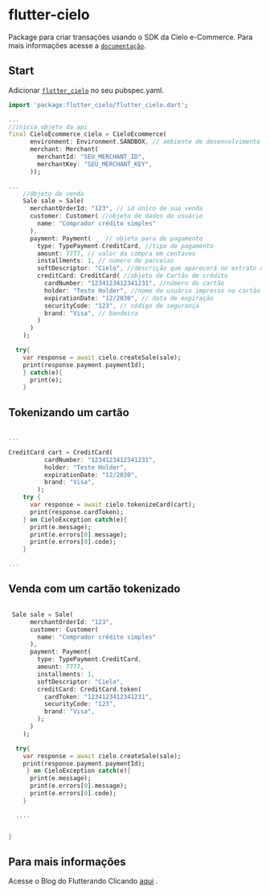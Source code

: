 # flutter-cielo

Package para criar transações usando o SDK da Cielo e-Commerce. Para mais informações acesse a [`documentação`](https://developercielo.github.io/manual/cielo-ecommerce).

## Start


Adicionar [`flutter_cielo`](https://pub.dartlang.org/packages/flutter_cielo) no seu pubspec.yaml.

``` dart
import 'package:flutter_cielo/flutter_cielo.dart';

...
//inicia objeto da api
final CieloEcommerce cielo = CieloEcommerce(
      environment: Environment.SANDBOX, // ambiente de desenvolvimento
      merchant: Merchant(
        merchantId: "SEU_MERCHANT_ID",
        merchantKey: "SEU_MERCHANT_KEY",
      ));

...
    //Objeto de venda
    Sale sale = Sale(
      merchantOrderId: "123", // id único de sua venda
      customer: Customer( //objeto de dados do usuário
        name: "Comprador crédito simples"
      ),
      payment: Payment(    // objeto para de pagamento
        type: TypePayment.CreditCard, //tipo de pagamento
        amount: 7777, // valor da compra em centavos
        installments: 1, // número de parcelas
        softDescriptor: "Cielo", //descrição que aparecerá no extrato do usuário. Apenas 15 caracteres
        creditCard: CreditCard( //objeto de Cartão de crédito
          cardNumber: "1234123412341231", //número do cartão
          holder: "Teste Holder", //nome do usuário impresso no cartão
          expirationDate: "12/2030", // data de expiração
          securityCode: "123", // código de segurança
          brand: "Visa", // bandeira
        )
      )
    );

  try{
    var response = await cielo.createSale(sale);
    print(response.payment.paymentId);
    } catch(e){
      print(e);
    }

```

## Tokenizando um cartão

``` dart

...

CreditCard cart = CreditCard(
          cardNumber: "1234123412341231",
          holder: "Teste Holder",
          expirationDate: "12/2030",
          brand: "Visa",
        );
    try {
      var response = await cielo.tokenizeCard(cart);
      print(response.cardToken);
    } on CieloException catch(e){
      print(e.message);
      print(e.errors[0].message);
      print(e.errors[0].code);
    }

...

```

## Venda com um cartão tokenizado

``` dart

 Sale sale = Sale(
      merchantOrderId: "123",
      customer: Customer(
        name: "Comprador crédito simples"
      ),
      payment: Payment(
        type: TypePayment.CreditCard,
        amount: 7777,
        installments: 1,
        softDescriptor: "Cielo",
        creditCard: CreditCard.token(
          cardToken: "1234123412341231",
          securityCode: "123",
          brand: "Visa",
        );
      )
    );

  try{
    var response = await cielo.createSale(sale);
    print(response.payment.paymentId);
     } on CieloException catch(e){
      print(e.message);
      print(e.errors[0].message);
      print(e.errors[0].code);
    }

  ....


}

```

## Para mais informações


Acesse o Blog do Flutterando Clicando [aqui](https://flutterando.com.br/) .
